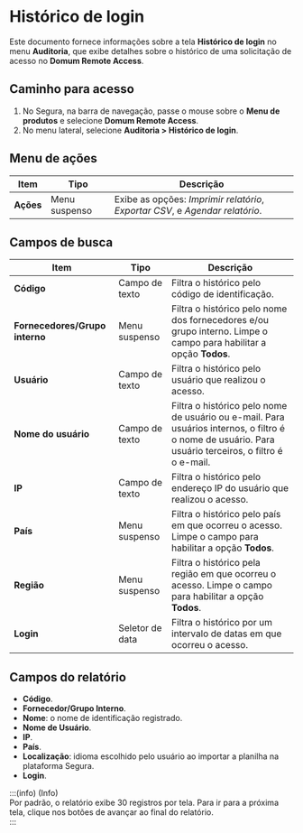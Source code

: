 # Histórico de login

Este documento fornece informações sobre a tela **Histórico de login** no menu **Auditoria**, que exibe detalhes sobre o histórico de uma solicitação de acesso no **Domum Remote Access**.

## Caminho para acesso

1. No Segura, na barra de navegação, passe o mouse sobre o **Menu de produtos** e selecione **Domum Remote Access**.  
2. No menu lateral, selecione **Auditoria \> Histórico de login**.

## Menu de ações

| Item | Tipo | Descrição |
| ----- | ----- | ----- |
| **Ações** | Menu suspenso | Exibe as opções: *Imprimir relatório*, *Exportar CSV*, e *Agendar relatório*. |

## Campos de busca

| Item | Tipo | Descrição |
| ----- | ----- | ----- |
| **Código** | Campo de texto | Filtra o histórico pelo código de identificação. |
| **Fornecedores/Grupo interno** | Menu suspenso | Filtra o histórico pelo nome dos fornecedores e/ou grupo interno. Limpe o campo para habilitar a opção **Todos**. |
| **Usuário** | Campo de texto | Filtra o histórico pelo usuário que realizou o acesso. |
| **Nome do usuário** | Campo de texto | Filtra o histórico pelo nome de usuário ou e-mail. Para usuários internos, o filtro é o nome de usuário. Para usuário terceiros, o filtro é o e-mail. |
| **IP** | Campo de texto | Filtra o histórico pelo endereço IP do usuário que realizou o acesso. |
| **País** | Menu suspenso | Filtra o histórico pelo país em que ocorreu o acesso. Limpe o campo para habilitar a opção **Todos**. |
| **Região** | Menu suspenso | Filtra o histórico pela região em que ocorreu o acesso. Limpe o campo para habilitar a opção **Todos**. |
| **Login** | Seletor de data | Filtra o histórico por um intervalo de datas em que ocorreu o acesso. |

## Campos do relatório

- **Código**.  
- **Fornecedor/Grupo Interno**.  
- **Nome**: o nome de identificação registrado.  
- **Nome de Usuário**.  
- **IP**.  
- **País**.  
- **Localização**: idioma escolhido pelo usuário ao importar a planilha na plataforma Segura.  
- **Login**.

:::(info) (Info)  
Por padrão, o relatório exibe 30 registros por tela. Para ir para a próxima tela, clique nos botões de avançar ao final do relatório.  
:::  